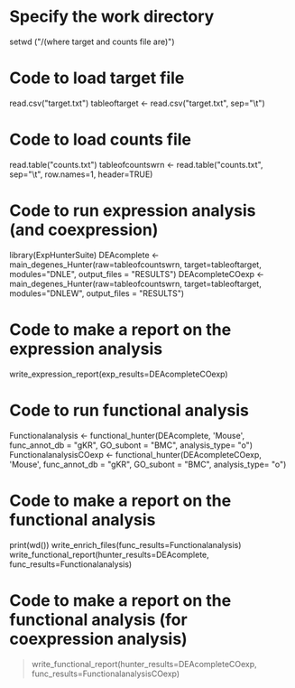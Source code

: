 # Specify the work directory
 setwd ("/(where target and counts file are)")
# Code to load target file
 read.csv("target.txt")
tableoftarget <- read.csv("target.txt", sep="\t")
# Code to load counts file
read.table("counts.txt")
tableofcountswrn <- read.table("counts.txt", sep="\t", row.names=1, header=TRUE)
# Code to run expression analysis (and coexpression)
library(ExpHunterSuite)
DEAcomplete <- main_degenes_Hunter(raw=tableofcountswrn, target=tableoftarget, modules="DNLE", output_files = "RESULTS")
DEAcompleteCOexp <- main_degenes_Hunter(raw=tableofcountswrn, target=tableoftarget, modules="DNLEW", output_files = "RESULTS")
# Code to make a report on the expression analysis
write_expression_report(exp_results=DEAcompleteCOexp) 
# Code to run functional analysis
Functionalanalysis <- functional_hunter(DEAcomplete, 'Mouse', func_annot_db = "gKR", GO_subont = "BMC", analysis_type= "o")
FunctionalanalysisCOexp <- functional_hunter(DEAcompleteCOexp, 'Mouse', func_annot_db = "gKR", GO_subont = "BMC", analysis_type= "o")
# Code to make a report on the functional analysis
print(wd())
write_enrich_files(func_results=Functionalanalysis)
write_functional_report(hunter_results=DEAcomplete, func_results=Functionalanalysis)
# Code to make a report on the functional analysis (for coexpression analysis)
> write_functional_report(hunter_results=DEAcompleteCOexp, func_results=FunctionalanalysisCOexp)

